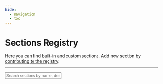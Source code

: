 ```yaml
---
hide:
  - navigation
  - toc
---
```


# Sections Registry

Here you can find built-in and custom sections. Add new section by [contributing to the registry](https://github.com/spaceship-prompt/spaceship-prompt/blob/master/docs/registry/external.json).

---

<div>
  <input
    id="sections-search"
    class="md-input md-input--stretch"
    placeholder="Search sections by name, description or type"
  >
  <ol id="sections-list">
  </ol>
</div>
